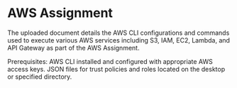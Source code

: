 # AWS Assignment
The uploaded document details the AWS CLI configurations and commands used to execute various AWS services including S3, IAM, EC2, Lambda, and API Gateway as part of the AWS Assignment.

Prerequisites:
AWS CLI installed and configured with appropriate AWS access keys.
JSON files for trust policies and roles located on the desktop or specified directory.
